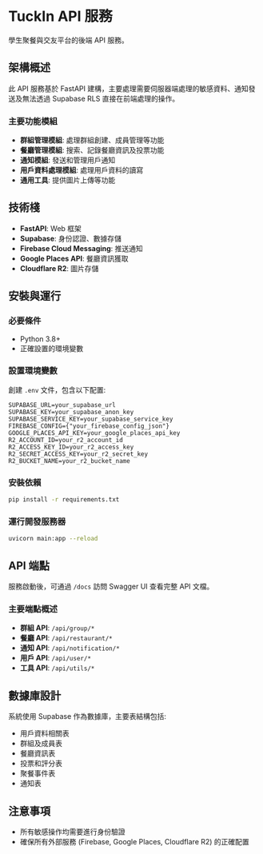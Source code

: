 # TuckIn API 服務

學生聚餐與交友平台的後端 API 服務。

## 架構概述

此 API 服務基於 FastAPI 建構，主要處理需要伺服器端處理的敏感資料、通知發送及無法透過 Supabase RLS 直接在前端處理的操作。

### 主要功能模組

- **群組管理模組**: 處理群組創建、成員管理等功能
- **餐廳管理模組**: 搜索、記錄餐廳資訊及投票功能
- **通知模組**: 發送和管理用戶通知
- **用戶資料處理模組**: 處理用戶資料的讀寫
- **通用工具**: 提供圖片上傳等功能

## 技術棧

- **FastAPI**: Web 框架
- **Supabase**: 身份認證、數據存儲
- **Firebase Cloud Messaging**: 推送通知
- **Google Places API**: 餐廳資訊獲取
- **Cloudflare R2**: 圖片存儲

## 安裝與運行

### 必要條件

- Python 3.8+
- 正確設置的環境變數

### 設置環境變數

創建 `.env` 文件，包含以下配置:

```
SUPABASE_URL=your_supabase_url
SUPABASE_KEY=your_supabase_anon_key
SUPABASE_SERVICE_KEY=your_supabase_service_key
FIREBASE_CONFIG={"your_firebase_config_json"}
GOOGLE_PLACES_API_KEY=your_google_places_api_key
R2_ACCOUNT_ID=your_r2_account_id
R2_ACCESS_KEY_ID=your_r2_access_key
R2_SECRET_ACCESS_KEY=your_r2_secret_key
R2_BUCKET_NAME=your_r2_bucket_name
```

### 安裝依賴

```bash
pip install -r requirements.txt
```

### 運行開發服務器

```bash
uvicorn main:app --reload
```

## API 端點

服務啟動後，可通過 `/docs` 訪問 Swagger UI 查看完整 API 文檔。

### 主要端點概述

- **群組 API**: `/api/group/*`
- **餐廳 API**: `/api/restaurant/*`
- **通知 API**: `/api/notification/*`
- **用戶 API**: `/api/user/*`
- **工具 API**: `/api/utils/*`

## 數據庫設計

系統使用 Supabase 作為數據庫，主要表結構包括:

- 用戶資料相關表
- 群組及成員表
- 餐廳資訊表
- 投票和評分表
- 聚餐事件表
- 通知表

## 注意事項

- 所有敏感操作均需要進行身份驗證
- 確保所有外部服務 (Firebase, Google Places, Cloudflare R2) 的正確配置 